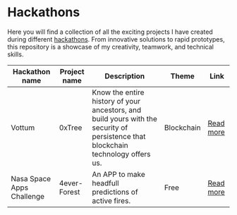 # Hackathons

Here you will find a collection of all the exciting projects I have created during different [hackathons](https://en.wikipedia.org/wiki/Hackathon). From innovative solutions to rapid prototypes, this repository is a showcase of my creativity, teamwork, and technical skills.

| Hackathon name | Project name | Description | Theme | Link |
| -------------- | ------------ | ----------- | ----- | ---- |
| Vottum | 0xTree | Know the entire history of your ancestors, and build yours with the security of persistence that blockchain technology offers us. | Blockchain | [Read more](./0xTree) |
| Nasa Space Apps Challenge | 4ever-Forest | An APP to make headfull predictions of active fires. | Free | [Read more](./4ever-Forest) |
